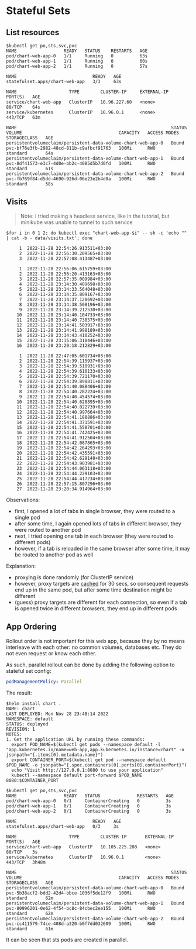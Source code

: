 # Stateful Sets

## List resources
```shell
$kubectl get po,sts,svc,pvc
NAME                  READY   STATUS    RESTARTS   AGE
pod/chart-web-app-0   1/1     Running   0          63s
pod/chart-web-app-1   1/1     Running   0          60s
pod/chart-web-app-2   1/1     Running   0          57s

NAME                             READY   AGE
statefulset.apps/chart-web-app   3/3     63s

NAME                    TYPE        CLUSTER-IP     EXTERNAL-IP   PORT(S)   AGE
service/chart-web-app   ClusterIP   10.96.227.60   <none>        80/TCP    64s
service/kubernetes      ClusterIP   10.96.0.1      <none>        443/TCP   63m

NAME                                                           STATUS   VOLUME                                     CAPACITY   ACCESS MODES   STORAGECLASS   AGE
persistentvolumeclaim/persistent-data-volume-chart-web-app-0   Bound    pvc-bf76e3fb-2982-48cd-811b-c9afbcf91763   100Mi      RWO            standard       64s
persistentvolumeclaim/persistent-data-volume-chart-web-app-1   Bound    pvc-8df41573-e3c7-4d0e-bb2c-4085d5b7d0fd   100Mi      RWO            standard       61s
persistentvolumeclaim/persistent-data-volume-chart-web-app-2   Bound    pvc-fb769f84-d5dd-4690-926d-06e23e2b4d0a   100Mi      RWO            standard       58s
```

## Visits
> Note: I tried making a headless service, like in the tutorial, but minikube was unable to tunnel to such service

```shell
$for i in 0 1 2; do kubectl exec "chart-web-app-$i" -- sh -c 'echo "" | cat -b - data/visits.txt'; done

     1	2022-11-28 22:54:26.913511+03:00
     2	2022-11-28 22:56:30.209565+03:00
     3	2022-11-28 22:57:08.413487+03:00

     1	2022-11-28 22:56:06.615759+03:00
     2	2022-11-28 22:56:20.413163+03:00
     3	2022-11-28 22:57:35.009984+03:00
     4	2022-11-28 23:14:30.409698+03:00
     5	2022-11-28 23:14:33.564048+03:00
     6	2022-11-28 23:14:35.809167+03:00
     7	2022-11-28 23:14:37.120692+03:00
     8	2022-11-28 23:14:38.508196+03:00
     9	2022-11-28 23:14:39.212530+03:00
    10	2022-11-28 23:14:40.104733+03:00
    11	2022-11-28 23:14:40.738575+03:00
    12	2022-11-28 23:14:41.503917+03:00
    13	2022-11-28 23:14:41.998189+03:00
    14	2022-11-28 23:14:43.410252+03:00
    15	2022-11-28 23:15:06.310446+03:00
    16	2022-11-28 23:20:18.212829+03:00

     1	2022-11-28 22:47:05.601734+03:00
     2	2022-11-28 22:54:39.115937+03:00
     3	2022-11-28 22:54:39.510931+03:00
     4	2022-11-28 22:54:39.610133+03:00
     5	2022-11-28 22:54:39.721170+03:00
     6	2022-11-28 22:54:39.898811+03:00
     7	2022-11-28 22:54:40.088406+03:00
     8	2022-11-28 22:54:40.282224+03:00
     9	2022-11-28 22:54:40.454574+03:00
    10	2022-11-28 22:54:40.628895+03:00
    11	2022-11-28 22:54:40.822739+03:00
    12	2022-11-28 22:54:40.997664+03:00
    13	2022-11-28 22:54:41.188886+03:00
    14	2022-11-28 22:54:41.371591+03:00
    15	2022-11-28 22:54:41.558701+03:00
    16	2022-11-28 22:54:41.742425+03:00
    17	2022-11-28 22:54:41.912504+03:00
    18	2022-11-28 22:54:42.087865+03:00
    19	2022-11-28 22:54:42.264293+03:00
    20	2022-11-28 22:54:42.435591+03:00
    21	2022-11-28 22:54:42.629148+03:00
    22	2022-11-28 22:54:43.903981+03:00
    23	2022-11-28 22:54:44.063118+03:00
    24	2022-11-28 22:54:44.229103+03:00
    25	2022-11-28 22:54:44.417234+03:00
    26	2022-11-28 22:57:15.807296+03:00
    27	2022-11-28 23:20:34.914964+03:00
```

Observations:
 - first, I opened a lot of tabs in single browser, they were routed to a single pod
 - after some time, I again opened lots of tabs in different browser, they were routed to another pod
 - next, I tried opening one tab in each browser (they were routed to different pods)
 - however, if a tab is reloaded in the same browser after some time, it may be routed to another pod as well

Explanation:
 - proxying is done randomly (for ClusterIP service)
 - however, proxy targets are [cached](https://www.tigera.io/blog/comparing-kube-proxy-modes-iptables-or-ipvs/) for 30 secs, so consequent requests end up in the same pod, but after some time destination might be different
 - (guess) proxy targets are different for each connection, so even if a tab is opened twice in different browsers, they end up in different pods

## App Ordering
Rollout order is not important for this web app, because they by no means interleave with each other: no common volumes, databases etc. They do not even request or know each other.

As such, parallel rollout can be done by adding the following option to stateful set config:
```yaml
podManagementPolicy: Parallel
```

The result:
```shell
$helm install chart .
NAME: chart
LAST DEPLOYED: Mon Nov 28 23:48:14 2022
NAMESPACE: default
STATUS: deployed
REVISION: 1
NOTES:
1. Get the application URL by running these commands:
  export POD_NAME=$(kubectl get pods --namespace default -l "app.kubernetes.io/name=web-app,app.kubernetes.io/instance=chart" -o jsonpath="{.items[0].metadata.name}")
  export CONTAINER_PORT=$(kubectl get pod --namespace default $POD_NAME -o jsonpath="{.spec.containers[0].ports[0].containerPort}")
  echo "Visit http://127.0.0.1:8080 to use your application"
  kubectl --namespace default port-forward $POD_NAME 8080:$CONTAINER_PORT
  
$kubectl get po,sts,svc,pvc
NAME                  READY   STATUS              RESTARTS   AGE
pod/chart-web-app-0   0/1     ContainerCreating   0          3s
pod/chart-web-app-1   0/1     ContainerCreating   0          3s
pod/chart-web-app-2   0/1     ContainerCreating   0          3s

NAME                             READY   AGE
statefulset.apps/chart-web-app   0/3     3s

NAME                    TYPE        CLUSTER-IP       EXTERNAL-IP   PORT(S)   AGE
service/chart-web-app   ClusterIP   10.105.225.208   <none>        80/TCP    3s
service/kubernetes      ClusterIP   10.96.0.1        <none>        443/TCP   3h48m

NAME                                                           STATUS   VOLUME                                     CAPACITY   ACCESS MODES   STORAGECLASS   AGE
persistentvolumeclaim/persistent-data-volume-chart-web-app-0   Bound    pvc-5b38acf2-bdd2-42d4-bbce-1036f5de12f9   100Mi      RWO            standard       62m
persistentvolumeclaim/persistent-data-volume-chart-web-app-1   Bound    pvc-80996201-0e62-4f54-bc8c-84cbec2ee155   100Mi      RWO            standard       62m
persistentvolumeclaim/persistent-data-volume-chart-web-app-2   Bound    pvc-cc411579-74ce-408d-a320-b0f7dd032609   100Mi      RWO            standard       61m
```

It can be seen that sts pods are created in parallel.
